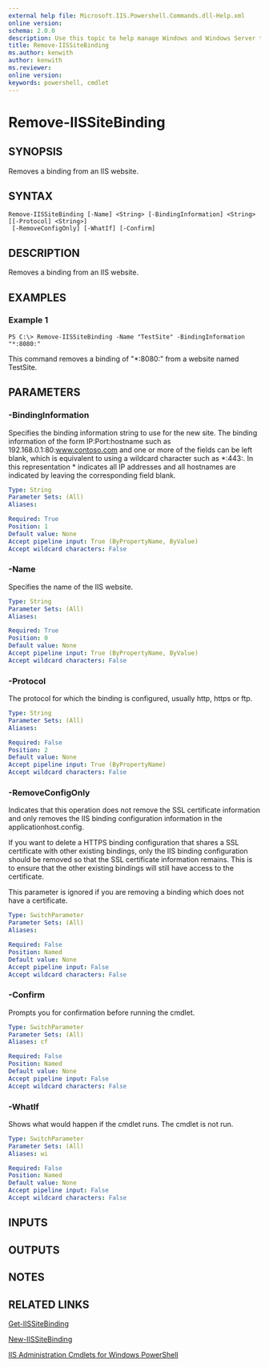 ```yaml
---
external help file: Microsoft.IIS.Powershell.Commands.dll-Help.xml
online version:
schema: 2.0.0
description: Use this topic to help manage Windows and Windows Server technologies with Windows PowerShell.
title: Remove-IISSiteBinding
ms.author: kenwith
author: kenwith
ms.reviewer:
online version:
keywords: powershell, cmdlet
---
```


# Remove-IISSiteBinding

## SYNOPSIS
Removes a binding from an IIS website.

## SYNTAX

```
Remove-IISSiteBinding [-Name] <String> [-BindingInformation] <String> [[-Protocol] <String>]
 [-RemoveConfigOnly] [-WhatIf] [-Confirm]
```

## DESCRIPTION
Removes a binding from an IIS website.

## EXAMPLES

### Example 1
```
PS C:\> Remove-IISSiteBinding -Name "TestSite" -BindingInformation "*:8080:"
```

This command removes a binding of "*:8080:" from a website named TestSite.

## PARAMETERS

### -BindingInformation
Specifies the binding information string to use for the new site. The binding information of the form
IP:Port:hostname such as 192.168.0.1:80:www.contoso.com and one or more of the fields can be left blank, which
is equivalent to using a wildcard character such as \*:443:. In this representation \*  indicates all IP
addresses and all hostnames are indicated by leaving the corresponding field blank.

```yaml
Type: String
Parameter Sets: (All)
Aliases:

Required: True
Position: 1
Default value: None
Accept pipeline input: True (ByPropertyName, ByValue)
Accept wildcard characters: False
```

### -Name
Specifies the name of the IIS website.

```yaml
Type: String
Parameter Sets: (All)
Aliases:

Required: True
Position: 0
Default value: None
Accept pipeline input: True (ByPropertyName, ByValue)
Accept wildcard characters: False
```

### -Protocol
The protocol for which the binding is configured, usually http, https or ftp.

```yaml
Type: String
Parameter Sets: (All)
Aliases:

Required: False
Position: 2
Default value: None
Accept pipeline input: True (ByPropertyName)
Accept wildcard characters: False
```

### -RemoveConfigOnly
Indicates that this operation does not remove the SSL certificate information and only removes the IIS binding configuration information in the applicationhost.config.

If you want to delete a HTTPS binding configuration that shares a SSL certificate with other existing bindings, only the IIS binding configuration should be removed so that the SSL certificate information remains.
This is to ensure that the other existing bindings will still have access to the certificate.

This parameter is ignored if you are removing a binding which does not have a certificate.

```yaml
Type: SwitchParameter
Parameter Sets: (All)
Aliases:

Required: False
Position: Named
Default value: None
Accept pipeline input: False
Accept wildcard characters: False
```

### -Confirm
Prompts you for confirmation before running the cmdlet.

```yaml
Type: SwitchParameter
Parameter Sets: (All)
Aliases: cf

Required: False
Position: Named
Default value: None
Accept pipeline input: False
Accept wildcard characters: False
```

### -WhatIf
Shows what would happen if the cmdlet runs.
The cmdlet is not run.

```yaml
Type: SwitchParameter
Parameter Sets: (All)
Aliases: wi

Required: False
Position: Named
Default value: None
Accept pipeline input: False
Accept wildcard characters: False
```

## INPUTS

## OUTPUTS

## NOTES

## RELATED LINKS

[Get-IISSiteBinding](./Get-IISSiteBinding.md)

[New-IISSiteBinding](./New-IISSiteBinding.md)

[IIS Administration Cmdlets for Windows PowerShell](./iisadministration.md)
